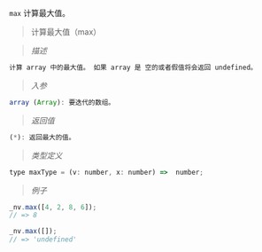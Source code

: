 `max` 计算最大值。

> 计算最大值（max）

> *描述*

```javascript
计算 array 中的最大值。 如果 array 是 空的或者假值将会返回 undefined。
```

> *入参*

```javascript
array (Array): 要迭代的数组。
```

> *返回值*

```javascript
(*): 返回最大的值。
```

> *类型定义*

```javascript
type maxType = (v: number, x: number) =>  number;
```

> *例子*

```javascript 
_nv.max([4, 2, 8, 6]);
// => 8
```
```javascript
_nv.max([]);
// => 'undefined'
```